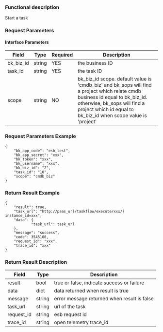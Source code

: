 ### Functional description

Start a task

### Request Parameters

#### Interface Parameters

| Field          |  Type       | Required   |  Description  |
|---------------|------------|--------|------------------|
|   bk_biz_id   |   string     |   YES   |  the business ID |
|   task_id     |   string     |   YES   |  the task ID     |
| scope | string | NO | bk_biz_id scope. default value is 'cmdb_biz' and bk_sops will find a project which relate cmdb business id equal to bk_biz_id. otherwise, bk_sops will find a project which id equal to bk_biz_id when scope value is 'project'|

### Request Parameters Example

```
{
    "bk_app_code": "esb_test",
    "bk_app_secret": "xxx",
    "bk_token": "xxx",
    "bk_username": "xxx",
    "bk_biz_id": "2",
    "task_id": "10",
    "scope": "cmdb_biz"
}
```

### Return Result Example

```
{
    "result": true,
    "task_url": "http://paas_url/taskflow/execute/xxx/?instance_id=xxx",
    "data": {
            "task_url": task_url
    },
    "message": "success",
    "code": 3545100,
    "request_id": "xxx",
    "trace_id": "xxx"
}
```

### Return Result Description

| Field      | Type      | Description      |
|-----------|----------|-----------|
|  result   |    bool    |      true or false, indicate success or failure   |
|  data     |    dict    |      data returned when result is true            |
|  message  |    string  |      error message returned when result is false  |
|  task_url |    string  |      url of the task  |
|  request_id     |    string  | esb request id         |
|  trace_id     |    string  | open telemetry trace_id       |
